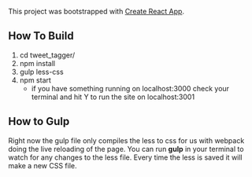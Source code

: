 This project was bootstrapped with [Create React App](https://github.com/facebookincubator/create-react-app).

## How To Build

1. cd tweet_tagger/
2. npm install
3. gulp less-css
4. npm start
    * if you have something running on localhost:3000 check your terminal and hit Y to run the site on localhost:3001

## How to Gulp
Right now the gulp file only compiles the less to css for us with webpack doing the live reloading of the page. You can run **gulp** in your terminal to watch for any changes to the less file. Every time the less is saved it will make a new CSS file.
